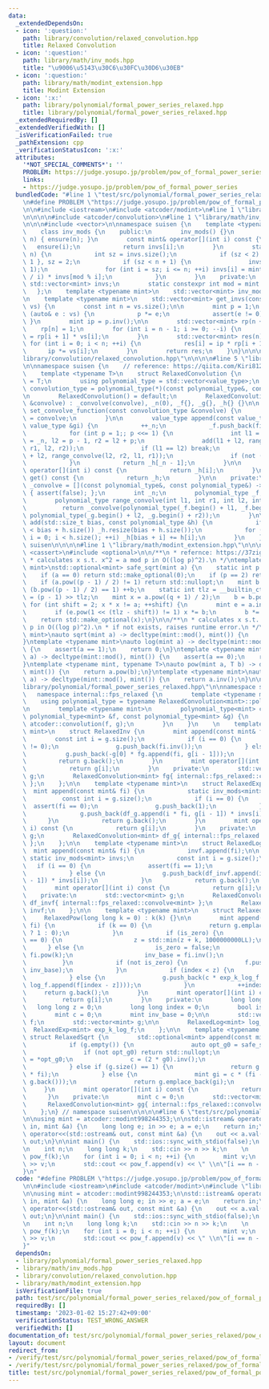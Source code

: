 ```yaml
---
data:
  _extendedDependsOn:
  - icon: ':question:'
    path: library/convolution/relaxed_convolution.hpp
    title: Relaxed Convolution
  - icon: ':question:'
    path: library/math/inv_mods.hpp
    title: "\u9006\u5143\u30C6\u30FC\u30D6\u30EB"
  - icon: ':question:'
    path: library/math/modint_extension.hpp
    title: Modint Extension
  - icon: ':x:'
    path: library/polynomial/formal_power_series_relaxed.hpp
    title: library/polynomial/formal_power_series_relaxed.hpp
  _extendedRequiredBy: []
  _extendedVerifiedWith: []
  _isVerificationFailed: true
  _pathExtension: cpp
  _verificationStatusIcon: ':x:'
  attributes:
    '*NOT_SPECIAL_COMMENTS*': ''
    PROBLEM: https://judge.yosupo.jp/problem/pow_of_formal_power_series
    links:
    - https://judge.yosupo.jp/problem/pow_of_formal_power_series
  bundledCode: "#line 1 \"test/src/polynomial/formal_power_series_relaxed/pow_of_formal_power_series.test.cpp\"\
    \n#define PROBLEM \"https://judge.yosupo.jp/problem/pow_of_formal_power_series\"\
    \n\n#include <iostream>\n#include <atcoder/modint>\n#line 1 \"library/polynomial/formal_power_series_relaxed.hpp\"\
    \n\n\n\n#include <atcoder/convolution>\n#line 1 \"library/math/inv_mods.hpp\"\n\
    \n\n\n#include <vector>\n\nnamespace suisen {\n    template <typename mint>\n\
    \    class inv_mods {\n    public:\n        inv_mods() {}\n        inv_mods(int\
    \ n) { ensure(n); }\n        const mint& operator[](int i) const {\n         \
    \   ensure(i);\n            return invs[i];\n        }\n        static void ensure(int\
    \ n) {\n            int sz = invs.size();\n            if (sz < 2) invs = { 0,\
    \ 1 }, sz = 2;\n            if (sz < n + 1) {\n                invs.resize(n +\
    \ 1);\n                for (int i = sz; i <= n; ++i) invs[i] = mint(mod - mod\
    \ / i) * invs[mod % i];\n            }\n        }\n    private:\n        static\
    \ std::vector<mint> invs;\n        static constexpr int mod = mint::mod();\n \
    \   };\n    template <typename mint>\n    std::vector<mint> inv_mods<mint>::invs{};\n\
    \n    template <typename mint>\n    std::vector<mint> get_invs(const std::vector<mint>&\
    \ vs) {\n        const int n = vs.size();\n\n        mint p = 1;\n        for\
    \ (auto& e : vs) {\n            p *= e;\n            assert(e != 0);\n       \
    \ }\n        mint ip = p.inv();\n\n        std::vector<mint> rp(n + 1);\n    \
    \    rp[n] = 1;\n        for (int i = n - 1; i >= 0; --i) {\n            rp[i]\
    \ = rp[i + 1] * vs[i];\n        }\n        std::vector<mint> res(n);\n       \
    \ for (int i = 0; i < n; ++i) {\n            res[i] = ip * rp[i + 1];\n      \
    \      ip *= vs[i];\n        }\n        return res;\n    }\n}\n\n\n#line 1 \"\
    library/convolution/relaxed_convolution.hpp\"\n\n\n\n#line 5 \"library/convolution/relaxed_convolution.hpp\"\
    \n\nnamespace suisen {\n    // reference: https://qiita.com/Kiri8128/items/1738d5403764a0e26b4c\n\
    \    template <typename T>\n    struct RelaxedConvolution {\n        using value_type\
    \ = T;\n        using polynomial_type = std::vector<value_type>;\n        using\
    \ convolution_type = polynomial_type(*)(const polynomial_type&, const polynomial_type&);\n\
    \n        RelaxedConvolution() = default;\n        RelaxedConvolution(const convolution_type\
    \ &convolve) : _convolve(convolve), _n(0), _f{}, _g{}, _h{} {}\n\n        void\
    \ set_convolve_function(const convolution_type &convolve) {\n            _convolve\
    \ = convolve;\n        }\n\n        value_type append(const value_type &fi, const\
    \ value_type &gi) {\n            ++_n;\n            _f.push_back(fi), _g.push_back(gi);\n\
    \            for (int p = 1;; p <<= 1) {\n                int l1 = _n - p, r1\
    \ = _n, l2 = p - 1, r2 = l2 + p;\n                add(l1 + l2, range_convolve(l1,\
    \ r1, l2, r2));\n                if (l1 == l2) break;\n                add(l1\
    \ + l2, range_convolve(l2, r2, l1, r1));\n                if (not (_n & p)) break;\n\
    \            }\n            return _h[_n - 1];\n        }\n\n        const value_type&\
    \ operator[](int i) const {\n            return _h[i];\n        }\n        polynomial_type\
    \ get() const {\n            return _h;\n        }\n\n    private:\n        convolution_type\
    \ _convolve = [](const polynomial_type&, const polynomial_type&) -> polynomial_type\
    \ { assert(false); };\n        int _n;\n        polynomial_type _f, _g, _h;\n\n\
    \        polynomial_type range_convolve(int l1, int r1, int l2, int r2) {\n  \
    \          return _convolve(polynomial_type(_f.begin() + l1, _f.begin() + r1),\
    \ polynomial_type(_g.begin() + l2, _g.begin() + r2));\n        }\n\n        void\
    \ add(std::size_t bias, const polynomial_type &h) {\n            if (_h.size()\
    \ < bias + h.size()) _h.resize(bias + h.size());\n            for (std::size_t\
    \ i = 0; i < h.size(); ++i) _h[bias + i] += h[i];\n        }\n    };\n} // namespace\
    \ suisen\n\n\n\n#line 1 \"library/math/modint_extension.hpp\"\n\n\n\n#include\
    \ <cassert>\n#include <optional>\n\n/**\n * refernce: https://37zigen.com/tonelli-shanks-algorithm/\n\
    \ * calculates x s.t. x^2 = a mod p in O((log p)^2).\n */\ntemplate <typename\
    \ mint>\nstd::optional<mint> safe_sqrt(mint a) {\n    static int p = mint::mod();\n\
    \    if (a == 0) return std::make_optional(0);\n    if (p == 2) return std::make_optional(a);\n\
    \    if (a.pow((p - 1) / 2) != 1) return std::nullopt;\n    mint b = 1;\n    while\
    \ (b.pow((p - 1) / 2) == 1) ++b;\n    static int tlz = __builtin_ctz(p - 1), q\
    \ = (p - 1) >> tlz;\n    mint x = a.pow((q + 1) / 2);\n    b = b.pow(q);\n   \
    \ for (int shift = 2; x * x != a; ++shift) {\n        mint e = a.inv() * x * x;\n\
    \        if (e.pow(1 << (tlz - shift)) != 1) x *= b;\n        b *= b;\n    }\n\
    \    return std::make_optional(x);\n}\n\n/**\n * calculates x s.t. x^2 = a mod\
    \ p in O((log p)^2).\n * if not exists, raises runtime error.\n */\ntemplate <typename\
    \ mint>\nauto sqrt(mint a) -> decltype(mint::mod(), mint()) {\n    return *safe_sqrt(a);\n\
    }\ntemplate <typename mint>\nauto log(mint a) -> decltype(mint::mod(), mint())\
    \ {\n    assert(a == 1);\n    return 0;\n}\ntemplate <typename mint>\nauto exp(mint\
    \ a) -> decltype(mint::mod(), mint()) {\n    assert(a == 0);\n    return 1;\n\
    }\ntemplate <typename mint, typename T>\nauto pow(mint a, T b) -> decltype(mint::mod(),\
    \ mint()) {\n    return a.pow(b);\n}\ntemplate <typename mint>\nauto inv(mint\
    \ a) -> decltype(mint::mod(), mint()) {\n    return a.inv();\n}\n\n\n#line 8 \"\
    library/polynomial/formal_power_series_relaxed.hpp\"\n\nnamespace suisen {\n \
    \   namespace internal::fps_relaxed {\n        template <typename mint>\n    \
    \    using polynomial_type = typename RelaxedConvolution<mint>::polynomial_type;\n\
    \n        template <typename mint>\n        polynomial_type<mint> convolve(const\
    \ polynomial_type<mint> &f, const polynomial_type<mint> &g) {\n            return\
    \ atcoder::convolution(f, g);\n        }\n    }\n    \n    template <typename\
    \ mint>\n    struct RelaxedInv {\n        mint append(const mint& fi) {\n    \
    \        const int i = g.size();\n            if (i == 0) {\n                assert(fi\
    \ != 0);\n                g.push_back(fi.inv());\n            } else {\n     \
    \           g.push_back(-g[0] * fg.append(fi, g[i - 1]));\n            }\n   \
    \         return g.back();\n        }\n        mint operator[](int i) const {\n\
    \            return g[i];\n        }\n    private:\n        std::vector<mint>\
    \ g;\n        RelaxedConvolution<mint> fg{ internal::fps_relaxed::convolve<mint>\
    \ };\n    };\n\n    template <typename mint>\n    struct RelaxedExp {\n      \
    \  mint append(const mint& fi) {\n            static inv_mods<mint> invs;\n  \
    \          const int i = g.size();\n            if (i == 0) {\n              \
    \  assert(fi == 0);\n                g.push_back(1);\n            } else {\n \
    \               g.push_back(df_g.append(i * fi, g[i - 1]) * invs[i]);\n      \
    \      }\n            return g.back();\n        }\n        mint operator[](int\
    \ i) const {\n            return g[i];\n        }\n    private:\n        std::vector<mint>\
    \ g;\n        RelaxedConvolution<mint> df_g{ internal::fps_relaxed::convolve<mint>\
    \ };\n    };\n\n    template <typename mint>\n    struct RelaxedLog {\n      \
    \  mint append(const mint& fi) {\n            invf.append(fi);\n\n           \
    \ static inv_mods<mint> invs;\n            const int i = g.size();\n         \
    \   if (i == 0) {\n                assert(fi == 1);\n                g.push_back(0);\n\
    \            } else {\n                g.push_back(df_invf.append(i * fi, invf[i\
    \ - 1]) * invs[i]);\n            }\n            return g.back();\n        }\n\
    \        mint operator[](int i) const {\n            return g[i];\n        }\n\
    \    private:\n        std::vector<mint> g;\n        RelaxedConvolution<mint>\
    \ df_invf{ internal::fps_relaxed::convolve<mint> };\n        RelaxedInv<mint>\
    \ invf;\n    };\n\n    template <typename mint>\n    struct RelaxedPow {\n   \
    \     RelaxedPow(long long k = 0) : k(k) {}\n\n        mint append(const mint&\
    \ fi) {\n            if (k == 0) {\n                return g.emplace_back(g.empty()\
    \ ? 1 : 0);\n            }\n            if (is_zero) {\n                if (fi\
    \ == 0) {\n                    z = std::min(z + k, 1000000000LL);\n          \
    \      } else {\n                    is_zero = false;\n                    c =\
    \ fi.pow(k);\n                    inv_base = fi.inv();\n                }\n  \
    \          }\n            if (not is_zero) {\n                f.push_back(fi *\
    \ inv_base);\n            }\n            if (index < z) {\n                g.push_back(0);\n\
    \            } else {\n                g.push_back(c * exp_k_log_f.append(k *\
    \ log_f.append(f[index - z])));\n            }\n            ++index;\n       \
    \     return g.back();\n        }\n        mint operator[](int i) const {\n  \
    \          return g[i];\n        }\n    private:\n        long long k;\n     \
    \   long long z = 0;\n        long long index = 0;\n        bool is_zero = true;\n\
    \        mint c = 0;\n        mint inv_base = 0;\n\n        std::vector<mint>\
    \ f;\n        std::vector<mint> g;\n\n        RelaxedLog<mint> log_f;\n      \
    \  RelaxedExp<mint> exp_k_log_f;\n    };\n\n    template <typename mint>\n   \
    \ struct RelaxedSqrt {\n        std::optional<mint> append(const mint& fi) {\n\
    \            if (g.empty()) {\n                auto opt_g0 = safe_sqrt(fi);\n\
    \                if (not opt_g0) return std::nullopt;\n                mint g0\
    \ = *opt_g0;\n                c = (2 * g0).inv();\n                return g.emplace_back(g0);\n\
    \            } else if (g.size() == 1) {\n                return g.emplace_back(c\
    \ * fi);\n            } else {\n                mint gi = c * (fi - gg.append(g.back(),\
    \ g.back()));\n                return g.emplace_back(gi);\n            }\n   \
    \     }\n        mint operator[](int i) const {\n            return g[i];\n  \
    \      }\n    private:\n        mint c = 0;\n        std::vector<mint> g;\n  \
    \      RelaxedConvolution<mint> gg{ internal::fps_relaxed::convolve<mint> };\n\
    \    };\n} // namespace suisen\n\n\n\n#line 6 \"test/src/polynomial/formal_power_series_relaxed/pow_of_formal_power_series.test.cpp\"\
    \n\nusing mint = atcoder::modint998244353;\n\nstd::istream& operator>>(std::istream&\
    \ in, mint &a) {\n    long long e; in >> e; a = e;\n    return in;\n}\n\nstd::ostream&\
    \ operator<<(std::ostream& out, const mint &a) {\n    out << a.val();\n    return\
    \ out;\n}\n\nint main() {\n    std::ios::sync_with_stdio(false);\n    std::cin.tie(nullptr);\n\
    \n    int n;\n    long long k;\n    std::cin >> n >> k;\n    \n    suisen::RelaxedPow<mint>\
    \ pow_f(k);\n    for (int i = 0; i < n; ++i) {\n        mint v;\n        std::cin\
    \ >> v;\n        std::cout << pow_f.append(v) << \" \\n\"[i == n - 1];\n    }\n\
    }\n"
  code: "#define PROBLEM \"https://judge.yosupo.jp/problem/pow_of_formal_power_series\"\
    \n\n#include <iostream>\n#include <atcoder/modint>\n#include \"library/polynomial/formal_power_series_relaxed.hpp\"\
    \n\nusing mint = atcoder::modint998244353;\n\nstd::istream& operator>>(std::istream&\
    \ in, mint &a) {\n    long long e; in >> e; a = e;\n    return in;\n}\n\nstd::ostream&\
    \ operator<<(std::ostream& out, const mint &a) {\n    out << a.val();\n    return\
    \ out;\n}\n\nint main() {\n    std::ios::sync_with_stdio(false);\n    std::cin.tie(nullptr);\n\
    \n    int n;\n    long long k;\n    std::cin >> n >> k;\n    \n    suisen::RelaxedPow<mint>\
    \ pow_f(k);\n    for (int i = 0; i < n; ++i) {\n        mint v;\n        std::cin\
    \ >> v;\n        std::cout << pow_f.append(v) << \" \\n\"[i == n - 1];\n    }\n\
    }"
  dependsOn:
  - library/polynomial/formal_power_series_relaxed.hpp
  - library/math/inv_mods.hpp
  - library/convolution/relaxed_convolution.hpp
  - library/math/modint_extension.hpp
  isVerificationFile: true
  path: test/src/polynomial/formal_power_series_relaxed/pow_of_formal_power_series.test.cpp
  requiredBy: []
  timestamp: '2023-01-02 15:27:42+09:00'
  verificationStatus: TEST_WRONG_ANSWER
  verifiedWith: []
documentation_of: test/src/polynomial/formal_power_series_relaxed/pow_of_formal_power_series.test.cpp
layout: document
redirect_from:
- /verify/test/src/polynomial/formal_power_series_relaxed/pow_of_formal_power_series.test.cpp
- /verify/test/src/polynomial/formal_power_series_relaxed/pow_of_formal_power_series.test.cpp.html
title: test/src/polynomial/formal_power_series_relaxed/pow_of_formal_power_series.test.cpp
---
```

